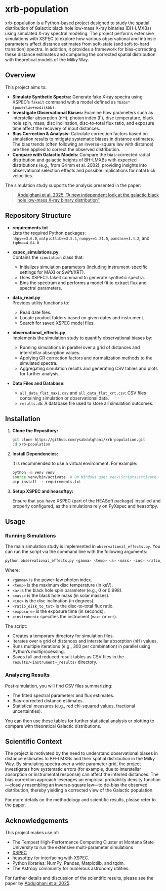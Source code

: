 # xrb-population

xrb-population is a Python-based project designed to study the spatial distribution of Galactic black hole low-mass X-ray binaries (BH-LMXBs) using simulated X-ray spectral modeling. The project performs extensive simulations with XSPEC to explore how various observational and intrinsic parameters affect distance estimates from soft-state (and soft-to-hard transition) spectra. In addition, it provides a framework for bias-correcting these distance estimates and comparing the corrected spatial distribution with theoretical models of the Milky Way.

## Overview

This project aims to:
- **Simulate Synthetic Spectra:** Generate fake X-ray spectra using XSPEC’s `fakeit` command with a model defined as `TBabs*(powerlaw+ezdiskbb)`.
- **Investigate Observational Biases:** Examine how parameters such as interstellar absorption (nH), photon index (Γ), disc temperature, black hole spin, mass, disc inclination, disc-to-total flux ratio, and exposure time affect the recovery of input distances.
- **Bias Correction & Analysis:** Calculate correction factors based on simulation results to mitigate systematic biases in distance estimates. The bias trends (often following an inverse-square law with distance) are then applied to correct the observed distribution.
- **Compare with Galactic Models:** Compare the bias-corrected radial distribution and galactic heights of BH-LMXBs with expected distributions (e.g., from Grimm et al. 2002), providing insights into observational selection effects and possible implications for natal kick velocities.

The simulation study supports the analysis presented in the paper:

> [Abdulghani et al. 2025, “A new independent look at the galactic black hole low-mass X-ray binary distribution”](https://arxiv.org/abs/2503.23812)

## Repository Structure

- **requirements.txt**  
  Lists the required Python packages:  
  `h5py==3.6.0`, `matplotlib==3.5.1`, `numpy==1.21.5`, `pandas==1.4.2`, and `tqdm==4.64.0`

- **xspec_simulations.py**  
  Contains the `simulation` class that:
  - Initializes simulation parameters (including instrument-specific settings for MAXI or Swift/XRT).
  - Uses XSPEC’s fakeit command to generate synthetic spectra.
  - Bins the spectrum and performs a model fit to extract flux and spectral parameters.

- **data_read.py**  
  Provides utility functions to:
  - Read date files.
  - Locate product folders based on given dates and instrument.
  - Search for saved XSPEC model files.

- **observational_effects.py**  
  Implements the simulation study to quantify observational biases by:
  - Running simulations in parallel over a grid of distances and interstellar absorption values.
  - Applying GR correction factors and normalization methods to the simulated spectra.
  - Aggregating simulation results and generating CSV tables and plots for further analysis.

- **Data Files and Database:**
  - `all_data_flat_maxi.csv` and `all_data_flat_xrt.csv`: CSV files containing simulation or observational data.
  - `results.db`: A database file used to store all simulation outcomes.

## Installation

1. **Clone the Repository:**

   ```bash
   git clone https://github.com/ysabdulghani/xrb-population.git
   cd xrb-population
   ```

2. **Install Dependencies:**

   It is recommended to use a virtual environment. For example:

   ```bash
   python -m venv venv
   source venv/bin/activate  # On Windows use: venv\Scripts\activate
   pip install -r requirements.txt
   ```

3. **Setup XSPEC and heasoftpy:**

   Ensure that you have XSPEC (part of the HEASoft package) installed and properly configured, as the simulations rely on PyXspec and heasoftpy.

## Usage

### Running Simulations

The main simulation study is implemented in `observational_effects.py`. You can run the script via the command line with the following arguments:

```bash
python observational_effects.py <gamma> <temp> <a> <mass> <inc> <ratio_disk_to_tot> <exposure> <instrument>
```

Where:
- `<gamma>` is the power-law photon index.
- `<temp>` is the maximum disc temperature (in keV).
- `<a>` is the black hole spin parameter (e.g., 0 or 0.998).
- `<mass>` is the black hole mass (in solar masses).
- `<inc>` is the disc inclination (in degrees).
- `<ratio_disk_to_tot>` is the disc-to-total flux ratio.
- `<exposure>` is the exposure time (in seconds).
- `<instrument>` specifies the instrument (`maxi` or `xrt`).

The script:
- Creates a temporary directory for simulation files.
- Iterates over a grid of distances and interstellar absorption (nH) values.
- Runs multiple iterations (e.g., 300 per combination) in parallel using Python’s multiprocessing.
- Saves full and reduced result tables as CSV files in the `results/<instrument>_results/` directory.

### Analyzing Results

Post-simulation, you will find CSV files summarizing:
- The fitted spectral parameters and flux estimates.
- Bias-corrected distance estimates.
- Statistical measures (e.g., red chi-squared values, fractional uncertainties).

You can then use these tables for further statistical analysis or plotting to compare with theoretical Galactic distributions.

## Scientific Context

The project is motivated by the need to understand observational biases in distance estimates to BH-LMXBs and their spatial distribution in the Milky Way. By simulating spectra over a wide parameter grid, the project investigates how systematic errors (for example, due to interstellar absorption or instrumental response) can affect the inferred distances. The bias correction approach leverages an empirical probability density function—closely resembling an inverse-square law—to de-bias the observed distribution, thereby yielding a corrected view of the Galactic population.

For more details on the methodology and scientific results, please refer to the [paper](https://arxiv.org/abs/2503.23812).

## Acknowledgements

This project makes use of:
- The Tempest High-Performance Computing Cluster at Montana State University to run the extensive multi-parameter simulations
- [XSPEC](https://heasarc.gsfc.nasa.gov/xanadu/xspec/)
- heasoftpy for interfacing with XSPEC.
- Python libraries: NumPy, Pandas, Matplotlib, and tqdm.
- The Astropy community for numerous astronomy utilities.

For further details and discussion of the scientific results, please see the paper by [Abdulghani et al 2025](https://arxiv.org/abs/2503.23812).

